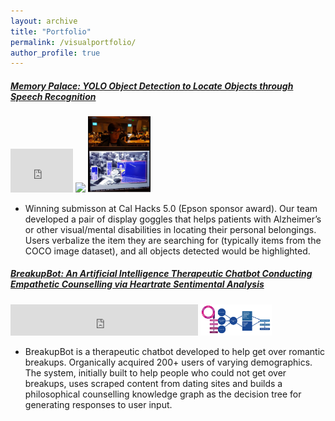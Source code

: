 ```yaml
---
layout: archive
title: "Portfolio"
permalink: /visualportfolio/
author_profile: true
---
```


##### [Memory Palace: YOLO Object Detection to Locate Objects through Speech Recognition](https://dattasiddhartha-3.github.io/portfolio/10000memorypalace/)

<iframe height="70" width="100" src="https://www.youtube.com/embed/s6UWctGQRwA" frameborder="0" allow="accelerometer; autoplay; encrypted-media; gyroscope; picture-in-picture" allowfullscreen></iframe> <img src="https://he-s3.s3.amazonaws.com/media/sprint/cal-hacks-50/team/475490/e253ebdepson_goggles_lq.PNG" width="100"> <img src="/images/moverioimage.PNG" width="100">

* Winning submisson at Cal Hacks 5.0 (Epson sponsor award). Our team developed a pair of display goggles that helps patients with Alzheimer’s or other visual/mental disabilities in locating their personal belongings. Users verbalize the item they are searching for (typically items from the COCO image dataset), and all objects detected would be highlighted.

##### [BreakupBot: An Artificial Intelligence Therapeutic Chatbot Conducting Empathetic Counselling via Heartrate Sentimental Analysis]()

<iframe height="50" src="https://www.youtube.com/embed/1NxWMQA7tlM" frameborder="0" allow="accelerometer; autoplay; encrypted-media; gyroscope; picture-in-picture" allowfullscreen></iframe> <img src="/images/pipeline.PNG" height="50">

* BreakupBot is a therapeutic chatbot developed to help get over romantic breakups. Organically acquired 200+ users of varying demographics. The system, initially built to help people who could not get over breakups, uses scraped content from dating sites and builds a philosophical counselling knowledge graph as the decision tree for generating responses to user input.


